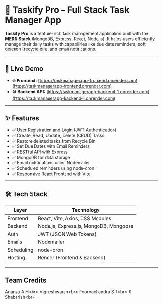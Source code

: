 # 🧠 Taskify Pro – Full Stack Task Manager App

**Taskify Pro** is a feature-rich task management application built with the **MERN Stack** (MongoDB, Express, React, Node.js). It helps users efficiently manage their daily tasks with capabilities like due date reminders, soft deletion (recycle bin), and email notifications.

---

## 🔗 Live Demo

- 🌐 **Frontend:** [https://taskmanagerapp-frontend.onrender.com](https://taskmanagerapp-frontend.onrender.com)  
- 🛠️ **Backend API:** [https://taskmanagerapp-backend-1.onrender.com](https://taskmanagerapp-backend-1.onrender.com)

---

## ✨ Features

- ✅ User Registration and Login (JWT Authentication)
- ✅ Create, Read, Update, Delete (CRUD) Tasks
- ✅ Restore deleted tasks from Recycle Bin
- ✅ Set Due Dates with Email Reminders
- ✅ RESTful API with Express
- ✅ MongoDB for data storage
- ✅ Email notifications using Nodemailer
- ✅ Scheduled reminders using node-cron
- ✅ Responsive React Frontend with Vite

---

## 🛠 Tech Stack

| Layer     | Technology                           |
|-----------|---------------------------------------|
| Frontend  | React, Vite, Axios, CSS Modules       |
| Backend   | Node.js, Express.js, MongoDB, Mongoose|
| Auth      | JWT (JSON Web Tokens)                 |
| Emails    | Nodemailer                            |
| Scheduling| node-cron                             |
| Hosting   | Render (Frontend & Backend)           |

---

## Team Credits
Ananya A H<br\>
Vigneshwaran<br\>
Poornachandra S T<br\>
K Shabarish<br\>
